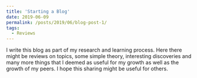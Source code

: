 ```yaml
---
title: 'Starting a Blog'
date: 2019-06-09
permalink: /posts/2019/06/blog-post-1/
tags:
  - Reviews
---
```


I write this blog as part of my research and learning process. Here there might be reviews on topics, some simple theory, interesting discoveries and many more things that I deemed as useful for my growth as well as the growth of my peers. I hope this sharing might be useful for others. 